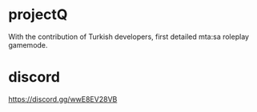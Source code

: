 # projectQ
With the contribution of Turkish developers, first detailed mta:sa roleplay gamemode.
# discord
https://discord.gg/wwE8EV28VB
